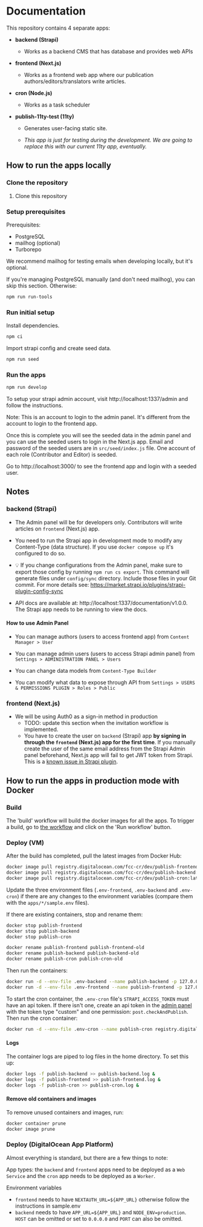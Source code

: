 # Documentation

This repository contains 4 separate apps:

- **backend (Strapi)**

  - Works as a backend CMS that has database and provides web APIs

- **frontend (Next.js)**

  - Works as a frontend web app where our publication
    authors/editors/translators write articles.

- **cron (Node.js)**

  - Works as a task scheduler

- **publish-11ty-test (11ty)**

  - Generates user-facing static site.

  - _This app is just for testing during the development. We are going to
    replace this with our current 11ty app, eventually._

## How to run the apps locally

### Clone the repository

1. Clone this repository

### Setup prerequisites

Prerequisites:

- PostgreSQL
- mailhog (optional)
- Turborepo

We recommend mailhog for testing emails when developing locally, but it's
optional.

If you're managing PostgreSQL manually (and don't need mailhog), you can skip
this section. Otherwise:

```sh
npm run run-tools
```

### Run initial setup

Install dependencies.

```sh
npm ci
```

Import strapi config and create seed data.

```sh
npm run seed
```

### Run the apps

```sh
npm run develop
```

To setup your strapi admin account, visit http://localhost:1337/admin and follow
the instructions.

Note: This is an account to login to the admin panel. It's different from the
account to login to the frontend app.

Once this is complete you will see the seeded data in the admin panel and you
can use the seeded users to login in the Next.js app. Email and password of the
seeded users are in `src/seed/index.js` file. One account of each
role (Contributor and Editor) is seeded.

Go to http://localhost:3000/ to see the frontend app and login with a seeded
user.

## Notes

### backend (Strapi)

- The Admin panel will be for developers only. Contributors will write articles
  on `frontend` (Next.js) app.

- You need to run the Strapi app in development mode to modify any Content-Type
  (data structure). If you use `docker compose up` it's configured to do so.

- 💡 If you change configurations from the Admin panel, make sure to export
  those config by running `npm run cs export`. This command will generate files
  under `config/sync` directory. Include those files in your Git commit. For
  more details see: https://market.strapi.io/plugins/strapi-plugin-config-sync

- API docs are available at: http://localhost:1337/documentation/v1.0.0. The
  Strapi app needs to be running to view the docs.

#### How to use Admin Panel

- You can manage authors (users to access frontend app) from
  `Content Manager > User`

- You can manage admin users (users to access Strapi admin panel) from
  `Settings > ADMINISTRATION PANEL > Users`

- You can change data models from `Content-Type Builder`

- You can modify what data to expose through API from
  `Settings > USERS & PERMISSIONS PLUGIN > Roles > Public`

### frontend (Next.js)

- We will be using Auth0 as a sign-in method in production
  - TODO: update this section when the invitation workflow is implemented.
  - You have to create the user on `backend` (Strapi) app **by signing in
    through the `frontend` (Next.js) app for the first time**. If you manually
    create the user of the same email address from the Strapi Admin panel
    beforehand, Next.js app will fail to get JWT token from Strapi. This is a
    [known issue in Strapi plugin](https://github.com/strapi/strapi/issues/12907).

## How to run the apps in production mode with Docker

### Build

The 'build' workflow will build the docker images for all the apps. To trigger a build, go to [the workflow](https://github.com/freeCodeCamp/publish/actions/workflows/build.yml) and click on the 'Run workflow' button.

### Deploy (VM)

After the build has completed, pull the latest images from Docker Hub:

```sh
docker image pull registry.digitalocean.com/fcc-cr/dev/publish-frontend:latest
docker image pull registry.digitalocean.com/fcc-cr/dev/publish-backend:latest
docker image pull registry.digitalocean.com/fcc-cr/dev/publish-cron:latest
```

Update the three environment files (`.env-frontend`, `.env-backend` and `.env-cron`) if there are any changes to the environment variables (compare them with the `apps/*/sample.env` files).

If there are existing containers, stop and rename them:

```sh
docker stop publish-frontend
docker stop publish-backend
docker stop publish-cron

docker rename publish-frontend publish-frontend-old
docker rename publish-backend publish-backend-old
docker rename publish-cron publish-cron-old
```

Then run the containers:

```sh
docker run -d --env-file .env-backend --name publish-backend -p 127.0.0.1:1337:1337 registry.digitalocean.com/fcc-cr/dev/publish-backend
docker run -d --env-file .env-frontend --name publish-frontend -p 127.0.0.1:3000:3000 registry.digitalocean.com/fcc-cr/dev/publish-frontend
```

To start the cron container, the `.env-cron` file's `STRAPI_ACCESS_TOKEN` must have an api token. If there isn't one, create an api token in the [admin panel](https://publish-backend-anhgw.ondigitalocean.app/admin/settings/api-tokens/create) with the token type "custom" and one permission: `post.checkAndPublish`. Then run the cron container:

```sh
docker run -d --env-file .env-cron --name publish-cron registry.digitalocean.com/fcc-cr/dev/publish-cron
```

#### Logs

The container logs are piped to log files in the home directory. To set this up:

```sh
docker logs -f publish-backend >> publish-backend.log &
docker logs -f publish-frontend >> publish-frontend.log &
docker logs -f publish-cron >> publish-cron.log &
```

#### Remove old containers and images

To remove unused containers and images, run:

```sh
docker container prune
docker image prune
```

### Deploy (DigitalOcean App Platform)

Almost everything is standard, but there are a few things to note:

App types: the `backend` and `frontend` apps need to be deployed as a `Web Service` and
the `cron` app needs to be deployed as a `Worker`.

Environment variables

- `frontend` needs to have `NEXTAUTH_URL=${APP_URL}` otherwise follow the instructions in sample.env
- `backend` needs to have `APP_URL=${APP_URL}` and `NODE_ENV=production`. `HOST` can be omitted or set to `0.0.0.0` and `PORT` can also be omitted.
